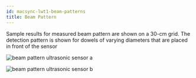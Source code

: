 ```yaml
---
id: macsync-lwt1-beam-patterns
title: Beam Pattern
---
```


Sample results for measured beam pattern are shown on a 30-cm grid. The detection pattern is shown for dowels of varying diameters that are placed in front of the sensor

![beam pattern ultrasonic sensor a](/img/lorawan/sensors/temperaturehumi/beam-patter-ultrasonic-dfrobot.webp)

![beam pattern ultrasonic sensor b](/img/lorawan/sensors/temperaturehumi/dfrobot-beam-pattern-ultrasonic.webp)








